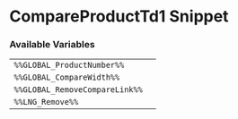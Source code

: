 # CompareProductTd1 Snippet

### Available Variables
|||
|---|---|
| `%%GLOBAL_ProductNumber%%` |
| `%%GLOBAL_CompareWidth%%` |
| `%%GLOBAL_RemoveCompareLink%%` |
| `%%LNG_Remove%%` |
